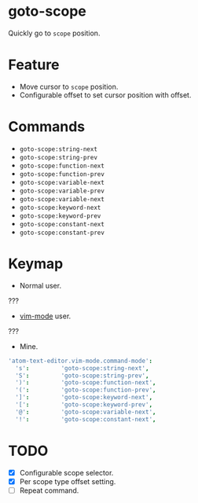 # goto-scope

Quickly go to `scope` position.

# Feature

* Move cursor to `scope` position.
* Configurable offset to set cursor position with offset.

# Commands

* `goto-scope:string-next`
* `goto-scope:string-prev`
* `goto-scope:function-next`
* `goto-scope:function-prev`
* `goto-scope:variable-next`
* `goto-scope:variable-prev`
* `goto-scope:variable-next`
* `goto-scope:keyword-next`
* `goto-scope:keyword-prev`
* `goto-scope:constant-next`
* `goto-scope:constant-prev`

# Keymap

* Normal user.

???

* [vim-mode](https://atom.io/packages/vim-mode) user.

???

* Mine.

```coffeescript
'atom-text-editor.vim-mode.command-mode':
  's':         'goto-scope:string-next',
  'S':         'goto-scope:string-prev',
  ')':         'goto-scope:function-next',
  '(':         'goto-scope:function-prev',
  ']':         'goto-scope:keyword-next',
  '[':         'goto-scope:keyword-prev',
  '@':         'goto-scope:variable-next',
  '!':         'goto-scope:constant-next',
```

# TODO
* [x] Configurable scope selector.
* [x] Per scope type offset setting.
* [ ] Repeat command.
